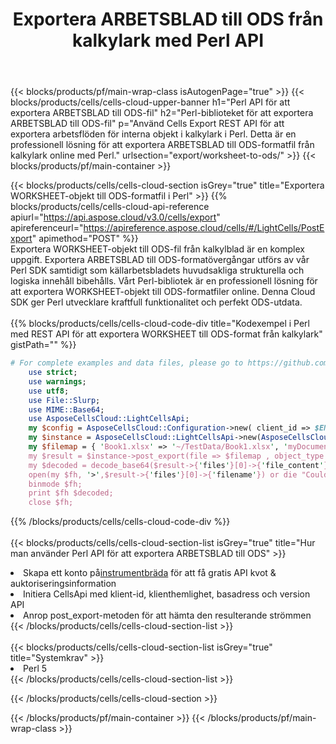 ﻿---
title:  Exportera ARBETSBLAD till ODS från kalkylark med Perl API
description:  Aspose.Cells Cloud REST API stöder export av Excel-filer och interna objekt till olika formatfiler. SDK stöder olika utvecklingsspråk. De inkluderar Android, C#, Go, Java, NodeJS, Perl, PHP, Python, Ruby och swift.
url: /sv/perl/export/worksheet-to-ods/
---
{{< blocks/products/pf/main-wrap-class isAutogenPage="true" >}}
{{< blocks/products/cells/cells-cloud-upper-banner h1="Perl API för att exportera ARBETSBLAD till ODS-fil" h2="Perl-biblioteket för att exportera ARBETSBLAD till ODS-fil" p="Använd Cells Export REST API för att exportera arbetsflöden för interna objekt i kalkylark i Perl. Detta är en professionell lösning för att exportera ARBETSBLAD till ODS-formatfil från kalkylark online med Perl." urlsection="export/worksheet-to-ods/" >}}
{{< blocks/products/pf/main-container >}}

{{< blocks/products/cells/cells-cloud-section isGrey="true" title="Exportera WORKSHEET-objekt till ODS-formatfil i Perl" >}}
{{% blocks/products/cells/cells-cloud-api-reference apiurl="https://api.aspose.cloud/v3.0/cells/export" apireferenceurl="https://apireference.aspose.cloud/cells/#/LightCells/PostExport" apimethod="POST" %}}
<br/>
Exportera WORKSHEET-objekt till ODS-fil från kalkylblad är en komplex uppgift. Exportera ARBETSBLAD till ODS-formatövergångar utförs av vår Perl SDK samtidigt som källarbetsbladets huvudsakliga strukturella och logiska innehåll bibehålls. Vårt Perl-bibliotek är en professionell lösning för att exportera WORKSHEET-objekt till ODS-formatfiler online. Denna Cloud SDK ger Perl utvecklare kraftfull funktionalitet och perfekt ODS-utdata.
<br/>
<br/>
{{% blocks/products/cells/cells-cloud-code-div title="Kodexempel i Perl med REST API för att exportera WORKSHEET till ODS-format från kalkylark" gistPath="" %}}
  
```perl
# For complete examples and data files, please go to https://github.com/aspose-cells-cloud/aspose-cells-cloud-perl/
    use strict;
    use warnings;
    use utf8; 
    use File::Slurp;
    use MIME::Base64;
    use AsposeCellsCloud::LightCellsApi;
    my $config = AsposeCellsCloud::Configuration->new( client_id => $ENV{'ProductClientId'}, client_secret => $ENV{'ProductClientSecret'});
    my $instance = AsposeCellsCloud::LightCellsApi->new(AsposeCellsCloud::ApiClient->new( $config));
    my $filemap = { 'Book1.xlsx' => '~/TestData/Book1.xlsx', 'myDocument.xlsx' => ~/TestData/myDocument.xlsx'};
    my $result = $instance->post_export(file => $filemap , object_type => 'worksheet',format => 'ods');
    my $decoded = decode_base64($result->{'files'}[0]->{'file_content'});
    open(my $fh, '>',$result->{'files'}[0]->{'filename'}) or die "Could not open file!";
    binmode $fh;
    print $fh $decoded;
    close $fh;
```
   
{{% /blocks/products/cells/cells-cloud-code-div %}}
<br/>
<br/>
{{< blocks/products/cells/cells-cloud-section-list isGrey="true" title="Hur man använder Perl API för att exportera ARBETSBLAD till ODS" >}}
<li> Skapa ett konto på<a href="https://dashboard.aspose.cloud/">instrumentbräda</a> för att få gratis API kvot & auktoriseringsinformation</li>
<li>Initiera CellsApi med klient-id, klienthemlighet, basadress och version API</li>
<li>Anrop post_export-metoden för att hämta den resulterande strömmen</li>
{{< /blocks/products/cells/cells-cloud-section-list >}}
<br/>
<br/>
{{< blocks/products/cells/cells-cloud-section-list isGrey="true" title="Systemkrav" >}}
<li>Perl 5</li>
{{< /blocks/products/cells/cells-cloud-section-list >}}

{{< /blocks/products/cells/cells-cloud-section >}}

{{< /blocks/products/pf/main-container >}}
{{< /blocks/products/pf/main-wrap-class >}}
